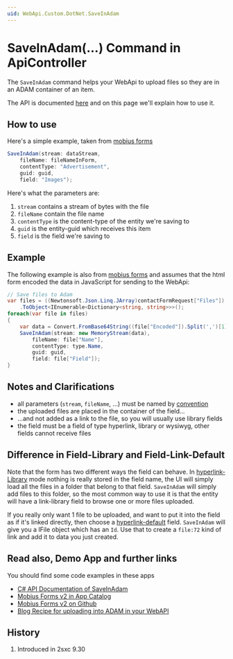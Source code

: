 ```yaml
---
uid: WebApi.Custom.DotNet.SaveInAdam
---
```


# SaveInAdam(...) Command in ApiController

The `SaveInAdam` command helps your WebApi to upload files so they are in an ADAM container of an item. 

The API is documented [here](xref:ToSic.Sxc.WebApi.IDynamicWebApi.SaveInAdam*) and on this page we'll explain how to use it.

## How to use
Here's a simple example, taken from [mobius forms](https://github.com/2sic/app-mobius-forms/blob/master/api/FormController.cs)

```cs
SaveInAdam(stream: dataStream,
    fileName: fileNameInForm,
    contentType: "Advertisement",
    guid: guid,
    field: "Images");
```

Here's what the parameters are:

1. `stream` contains a stream of bytes with the file
1. `fileName` contain the file name
1. `contentType` is the content-type of the entity we're saving to
1. `guid` is the entity-guid which receives this item
1. `field` is the field we're saving to

## Example

The following example is also from [mobius forms](https://github.com/2sic/app-mobius-forms/blob/master/api/FormController.cs) and assumes that the html form encoded the data in JavaScript for sending to the WebApi:

```cs
// Save files to Adam
var files = ((Newtonsoft.Json.Linq.JArray)contactFormRequest["Files"])
    .ToObject<IEnumerable<Dictionary<string, string>>>();
foreach(var file in files)
{
    var data = Convert.FromBase64String((file["Encoded"]).Split(',')[1]);
    SaveInAdam(stream: new MemoryStream(data),
        fileName: file["Name"],
        contentType: type.Name,
        guid: guid,
        field: file["Field"]);
}

```


## Notes and Clarifications

* all parameters (`stream`, `fileName`, ...) must be named by [convention](xref:NetCode.Conventions.NamedParameters)
* the uploaded files are placed in the container of the field...
* ...and not added as a link to the file, so you will usually use library fields
* the field must be a field of type hyperlink, library or wysiwyg, other fields cannot receive files


## Difference in Field-Library and Field-Link-Default

Note that the form has two different ways the field can behave. In [hyperlink-Library](xref:Basics.Data.Fields.Hyperlink-Library) mode nothing is really stored in the field name, the UI will simply load all the files in a folder that belong to that field. `SaveInAdam` will simply add files to this folder, so the most common way to use it is that the entity will have a link-library field to browse one or more files uploaded. 

If you really only want 1 file to be uploaded, and want to put it into the field as if it's linked directly, then choose a [hyperlink-default](xref:Basics.Data.Fields.Hyperlink-Default) field. `SaveInAdam` will give you a IFile object which has an `Id`. Use that to create a `file:72` kind of link and add it to data you just created. 

## Read also, Demo App and further links

You should find some code examples in these apps

* [C# API Documentation of SaveInAdam](xref:ToSic.Sxc.WebApi.IDynamicWebApi.SaveInAdam*)
* [Mobius Forms v2 in App Catalog](xref:App.Mobius)
* [Mobius Forms v2 on Github](https://github.com/2sic/app-mobius-forms)
* [Blog Recipe for uploading into ADAM in your WebAPI](https://2sxc.org/en/blog/post/recipe-form-files-saveinadam-in-your-custom-webapi)

## History

1. Introduced in 2sxc 9.30
